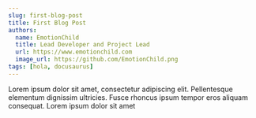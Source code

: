 ```yaml
---
slug: first-blog-post
title: First Blog Post
authors:
  name: EmotionChild
  title: Lead Developer and Project Lead
  url: https://www.emotionchild.com
  image_url: https://github.com/EmotionChild.png
tags: [hola, docusaurus]
---
```


Lorem ipsum dolor sit amet, consectetur adipiscing elit. Pellentesque elementum dignissim ultricies. Fusce rhoncus ipsum tempor eros aliquam consequat. Lorem ipsum dolor sit amet
